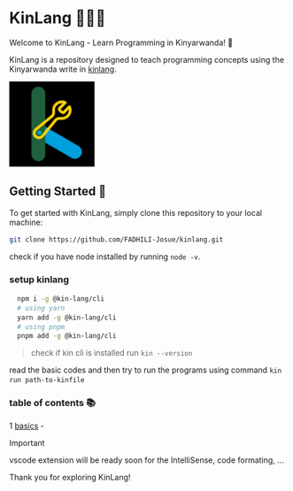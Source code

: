 # KinLang 🚀🚀🚀

Welcome to KinLang - Learn Programming in Kinyarwanda! 🎉

KinLang is a repository designed to teach programming concepts using the Kinyarwanda write in [kinlang](github.com/kin-lang/kin).

![kin logo](./kin.png)

## Getting Started 🏁

To get started with KinLang, simply clone this repository to your local machine:

```bash
git clone https://github.com/FADHILI-Josue/kinlang.git
```

check if you have node installed by running `node -v`.

### setup kinlang 
```bash
  npm i -g @kin-lang/cli
  # using yarn
  yarn add -g @kin-lang/cli
  # using pnpm
  pnpm add -g @kin-lang/cli
```
> check if kin cli is installed run `kin --version`

read the basic codes and then try to run the programs using command `kin run path-to-kinfile` 

### table of contents 📚
1 [basics](https://github.com/FADHILI-)
    - []()


> [!IMPORTANT]
> vscode extension will be ready soon for the IntelliSense, code formating, ...


Thank you for exploring KinLang!



